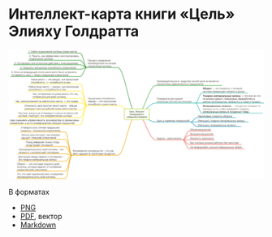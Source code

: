 # Интеллект-карта книги «Цель» Элияху Голдратта

![Интеллект-карта книги «Цель» Элияху Голдратта](/Цель/Цель.png)

В форматах

* [PNG](/Цель/Цель.png)
* [PDF](/Цель/Цель.pdf), вектор
* [Markdown](/Цель/Цель.md)
